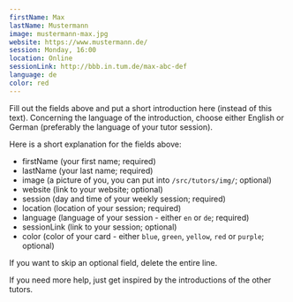 ```yaml
---
firstName: Max
lastName: Mustermann
image: mustermann-max.jpg
website: https://www.mustermann.de/
session: Monday, 16:00
location: Online
sessionLink: http://bbb.in.tum.de/max-abc-def
language: de
color: red
---
```


Fill out the fields above and put a short introduction here (instead of this text). Concerning the language of the introduction, choose either English or German (preferably the language of your tutor session).

Here is a short explanation for the fields above:
- firstName (your first name; required)
- lastName (your last name; required)
- image (a picture of you, you can put into `/src/tutors/img/`; optional)
- website (link to your website; optional)
- session (day and time of your weekly session; required)
- location (location of your session; required)
- language (language of your session - either `en` or `de`; required)
- sessionLink (link to your session; optional)
- color (color of your card - either `blue`, `green`, `yellow`, `red` or `purple`; optional)

If you want to skip an optional field, delete the entire line.

If you need more help, just get inspired by the introductions of the other tutors.
